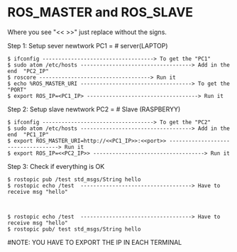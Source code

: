 # ROS_MASTER and ROS_SLAVE

Where you see "<<        >>" just replace without the signs.

Step 1: Setup sever newtwork 
PC1 = # server(LAPTOP)
  ```
  $ ifconfig -----------------------------------> To get the "PC1"
  $ sudo atom /etc/hosts -----------------------------------> Add in the end  "PC2_IP"
  $ roscore -----------------------------------> Run it
  $ echo %ROS_MASTER_URI -----------------------------------> To get the "PORT"
  $ export ROS_IP=<PC1_IP> -----------------------------------> Run it

  ```
  Step 2: Setup slave newtwork
  PC2 = # Slave (RASPBERYY)
  ```
  $ ifconfig -----------------------------------> To get the "PC2"
  $ sudo atom /etc/hosts -----------------------------------> Add in the end  "PC1_IP"
  $ export ROS_MASTER_URI=http://<<PC1_IP>>:<<port>> -----------------------------------> Run it
  $ export ROS_IP=<<PC2_IP>> -----------------------------------> Run it
  
  ```
  Step 3: Check if everything is OK
  
  ```
  $ rostopic pub /test std_msgs/String hello
  $ rostopic echo /test  -----------------------------------> Have to receive msg "hello"
  
  
  
  $ rostopic echo /test  -----------------------------------> Have to receive msg "hello"
  $ rostopic pub/ test std_msgs/String hello
  ```
  #NOTE: YOU HAVE TO EXPORT THE IP IN EACH TERMINAL
  
